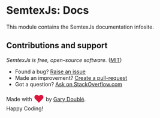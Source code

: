 # SemtexJs: Docs

This module contains the SemtexJs documentation infosite.

## Contributions and support

*SemtexJs is free, open-source software.* ([MIT](https://raw.githubusercontent.com/semtexjs/docs/master/LICENSE))

- Found a bug? [Raise an issue](https://github.com/semtexjs/docs/issues)
- Made an improvement? [Create a pull-request](https://github.com/semtexjs/docs)
- Got a question? [Ask on StackOverflow.com](https://stackoverflow.com/search?q=SemtexJs)

Made with
<span style="color:crimson;font-size:2em;vertical-align:sub;">&hearts;</span> by [Gary Doublé](http://garydouble.com).  
Happy Coding!
